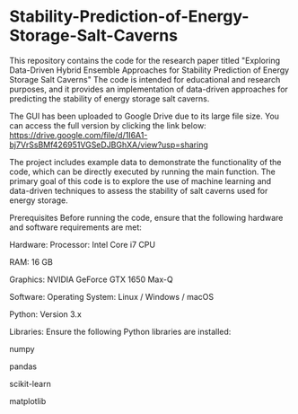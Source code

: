 # Stability-Prediction-of-Energy-Storage-Salt-Caverns
This repository contains the code for the research paper titled "Exploring Data-Driven Hybrid Ensemble Approaches for Stability Prediction of Energy Storage Salt Caverns" The code is intended for educational and research purposes, and it provides an implementation of data-driven approaches for predicting the stability of energy storage salt caverns.

The GUI has been uploaded to Google Drive due to its large file size. You can access the full version by clicking the link below:
https://drive.google.com/file/d/1I6A1-bj7VrSsBMf426951VGSeDJBGhXA/view?usp=sharing

The project includes example data to demonstrate the functionality of the code, which can be directly executed by running the main function. The primary goal of this code is to explore the use of machine learning and data-driven techniques to assess the stability of salt caverns used for energy storage.

Prerequisites
Before running the code, ensure that the following hardware and software requirements are met:

Hardware:
Processor: Intel Core i7 CPU

RAM: 16 GB

Graphics: NVIDIA GeForce GTX 1650 Max-Q 

Software:
Operating System: Linux / Windows / macOS

Python: Version 3.x

Libraries: Ensure the following Python libraries are installed:

numpy

pandas

scikit-learn

matplotlib
